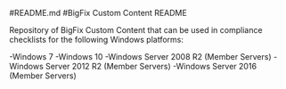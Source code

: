 #README.md
#BigFix Custom Content README

Repository of BigFix Custom Content that can be used in compliance checklists for the following Windows platforms:

-Windows 7
-Windows 10
-Windows Server 2008 R2 (Member Servers)
-Windows Server 2012 R2 (Member Servers)
-Windows Server 2016 (Member Servers)
